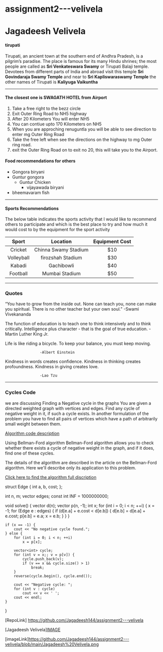 # assignment2---velivela
# Jagadeesh Velivela 
#### tirupati
Tirupati, an ancient town at the southern end of Andhra Pradesh, is a pilgrim’s paradise. The place is famous for its many Hindu shrines; the most people are called as  **Sri Venkateswara Swamy** or Tirupati Balaji temple. Devotees from different parts of India and abroad visit this temple **Sri Govindaraja Swamy Temple** and near to **Sri Kapliswaraswamy Temple**
the other names of Tirupati is **Kaliyuga Vaikuntha**

---

#### The closest one is SWAGATH HOTEL from Airport
1. Take a free right to the bezz circle
2. Exit Outer Ring Road to NH5 highway 
3. After 20 Kilometers You will enter NH5
4. You can contiue upto 170 Kilometers on NH5
5. When you are approching renuguntla you will be able to see direction to enter mg Outer Ring Road
6. Take the free left when see the directions on the highway to mg Outer ring road.
7. exit the Outer Ring Road on to exit no 20, this will take you to the Airport.

#### Food recommendations for others
 * Gongora biryani
 * Guntur gongora 
   * Guntur Chicken 
     * vijayawada biryani
 * bheemavaram fish   


 ---

 #### Sports Recommendations


The below table indicates the sports activity that I would like to recommend others to participate and which is the best place to try and how much it would cost to by the equipment for the sport activity

|Sport|Location|Equipment Cost|
|:-----:|:--------:|:-----------:|
|Cricket|Chinna Swamy Stadium|$10|
|Volleyball|firozshah Stadium|$30|
|Kabadi|Gachibowli|$40|
|Football|Mumbai Stadium|$50|

---

### Quotes


“You have to grow from the inside out. None can teach you,
none can make you spiritual.
There is no other teacher but your own soul.”
                 -Swami Vivekananda

The function of education is to teach one to think intensively and to think critically. Intelligence plus character - that is the goal of true education.
                -Martin Luther King Jr.


 Life is like riding a bicycle. To keep your balance, you must keep moving.

                    -Albert Einstein

 Kindness in words creates confidence. Kindness in thinking creates profoundness. Kindness in giving creates love.

                    -Lao Tzu

---

### Cycles Code 

we are discussing Finding a Negative cycle in the graphs 
You are given a directed weighted graph  with  vertices and  edges. Find any cycle of negative weight in it, if such a cycle exists.
In another formulation of the problem you have to find all pairs of vertices which have a path of arbitrarily small weight between them.

[Algorithm code description](https://cp-algorithms.com/index.html)

Using Bellman-Ford algorithm
Bellman-Ford algorithm allows you to check whether there exists a cycle of negative weight in the graph, and if it does, find one of these cycles.

The details of the algorithm are described in the article on the Bellman-Ford algorithm. Here we'll describe only its application to this problem.

[Click here to find the algorithm full discription](https://cp-algorithms.com/graph/finding-negative-cycle-in-graph.html)


struct Edge {
    int a, b, cost;
};

int n, m;
vector<Edge> edges;
const int INF = 1000000000;

void solve()
{
    vector<int> d(n);
    vector<int> p(n, -1);
    int x;
    for (int i = 0; i < n; ++i) {
        x = -1;
        for (Edge e : edges) {
            if (d[e.a] + e.cost < d[e.b]) {
                d[e.b] = d[e.a] + e.cost;
                p[e.b] = e.a;
                x = e.b;
            }
        }
    }

    if (x == -1) {
        cout << "No negative cycle found.";
    } else {
        for (int i = 0; i < n; ++i)
            x = p[x];

        vector<int> cycle;
        for (int v = x;; v = p[v]) {
            cycle.push_back(v);
            if (v == x && cycle.size() > 1)
                break;
        }
        reverse(cycle.begin(), cycle.end());

        cout << "Negative cycle: ";
        for (int v : cycle)
            cout << v << ' ';
        cout << endl;
    }
}


 [RepoLink] https://github.com/Jagadeesh144/assignment2---velivela
 
[Jagadeesh Velivela][IMAGE](https://github.com/Jagadeesh144/assignment2---velivela/blob/main/Jagadeesh%20Velivela.jpeg)

[imageLink]https://github.com/Jagadeesh144/assignment2---velivela/blob/main/Jagadeesh%20Velivela.png

